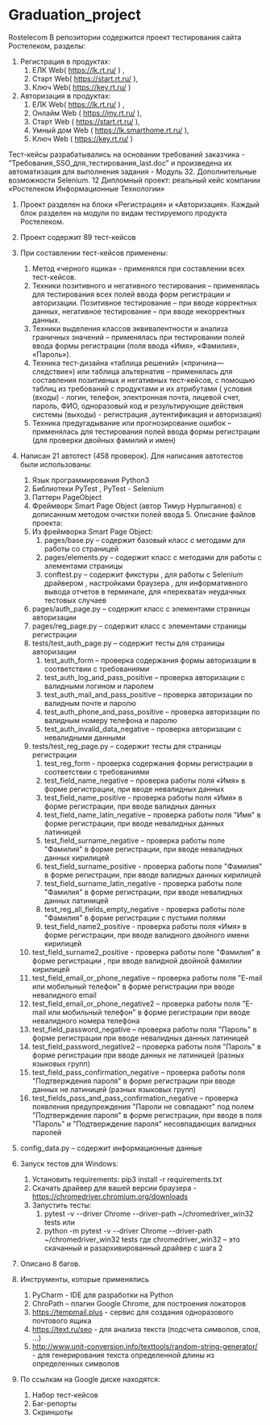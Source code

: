 # Graduation_project
Rostelecom
В репозитории содержится проект тестирования сайта Ростелеком, разделы:
1.	Регистрация в продуктах:
    1.	ЕЛК Web( https://lk.rt.ru/ ) , 
    2.	Старт Web( https://start.rt.ru/ ), 
    3.	Ключ Web( https://key.rt.ru/ )
2.	Авторизация в продуктах:
    1.	ЕЛК Web( https://lk.rt.ru/ ) , 
    2.	Онлайм Web ( https://my.rt.ru/ ),
    3.	Старт Web ( https://start.rt.ru/ ), 
    4.	Умный дом Web ( https://lk.smarthome.rt.ru/ ), 
    5.	 Ключ Web ( https://key.rt.ru/ )
   
Тест-кейсы разрабатывались на основании требований заказчика - “Требования_SSO_для_тестирования_last.doc” и произведена их автоматизация для выполнения задания - Модуль 32. Дополнительные возможности Selenium. 12 Дипломный проект: реальный кейс компании «Ростелеком Информационные Технологии» 

1.	Проект разделен на блоки «Регистрация» и «Авторизация». 
    Каждый блок разделен на модули по видам тестируемого продукта Ростелеком.

2.	Проект содержит 89 тест-кейсов 

3.	При составлении тест-кейсов применены:
    1.	Метод «черного ящика» - применялся при составлении всех тест-кейсов. 
    2.	Техники позитивного и негативного тестирования – применялась для тестирования всех полей ввода форм регистрации         и авторизации. Позитивное тестирование – при вводе корректных данных, негативное тестирование – при вводе               некорректных данных.
    3.	Техники выделения классов эквивалентности и анализа граничных значений – применялась при тестировании полей             ввода формы регистрации (поля ввода «Имя», «Фамилия», «Пароль»).
    4.	Техника тест-дизайна «таблица решений» («причина—следствие») или таблица альтернатив – применялась для                 составления позитивных и негативных тест-кейсов,  с помощью таблиц из требований с продуктами и их атрибутами (         условия (входы) - логин, телефон, электронная почта, лицевой счет, пароль, ФИО, одноразовый код и                       результирующие действия системы (выходы) - регистрация ,аутентификация и авторизация)
    5.	Техника предугадывание или прогнозирование ошибок – применялась для тестирования полей ввода формы регистрации        (для проверки двойных фамилий и имен)

4.	Написан 21 автотест (458 проверок). 
    Для написания автотестов были использованы:
    1.	Язык программирования Python3
    2.	Библиотеки PyTest , PyTest - Selenium
    3.	Паттерн PageObject
    4.	Фреймворк Smart Page Object (автор Тимур Нурлыгаянов) с дописанным методом очистки полей ввода                5.	Описание файлов проекта:
    1.	Из фреймворка Smart Page Object:
        1.	pages/base.py – содержит базовый класс с методами для работы со страницей 
        2.	pages/elements.py – содержит класс с методами для работы с элементами страницы
        3.	conftest.py – содержит фикстуры , для работы с Selenium драйвером , настройками браузера , для                         информативного вывода отчетов в терминале, для «перехвата» неудачных тестовых случаев
    2.	pages/auth_page.py – содержит класс с элементами страницы авторизации
    3.	pages/reg_page.py – содержит класс с элементами страницы регистрации
    4.	tests/test_auth_page.py – содержит тесты для страницы авторизации
        1.	test_auth_form – проверка содержания формы авторизации в соответствии с требованиями
        2.	test_auth_log_and_pass_positive – проверка авторизации с валидными логином и паролем
        3.	test_auth_mail_and_pass_positive – проверка авторизации по валидным почте и паролю
        4.	test_auth_phone_and_pass_positive – проверка авторизации по валидным номеру телефона и паролю
        5.	test_auth_invalid_data_negative – проверка авторизации с невалидными данными
    5.  tests/test_reg_page.py – содержит тесты для страницы регистрации
        1.	test_reg_form - проверка содержания формы регистрации в соответствии с требованиями
        2.	test_field_name_negative – проверка работы поля «Имя» в форме регистрации, при вводе невалидных данных
        3.	test_field_name_positive - проверка работы поля «Имя» в форме регистрации, при вводе валидных данных
        4.	test_field_name_latin_negative – проверка работы поля "Имя" в форме регистрации, при вводе невалидных                   данных латиницей
        5.	test_field_surname_negative – проверка работы поле "Фамилия" в форме регистрации, при вводе невалидных                 данных кирилицей
        6.	test_field_surname_positive - проверка работы поле "Фамилия" в форме регистрации, при вводе валидных данных             кирилицей
        7.	test_field_surname_latin_negative - проверка работы поле "Фамилия" в форме регистрации, при вводе                       невалидных данных латиницей
        8.	test_reg_all_fields_empty_negative - проверка работы поле "Фамилия" в форме регистрации с пустыми полями
        9.	test_field_name2_positive - проверка работы поля «Имя» в форме регистрации, при вводе валидного двойного               имени кирилицей
       10.	test_field_surname2_positive - проверка работы поле "Фамилия" в форме регистрации , при вводе валидной                 двойной фамилии кирилицей
       11.	test_field_email_or_phone_negative – проверка работы поля "E-mail или мобильный телефон" в форме                       регистрации при вводе невалидного email
       12.	test_field_email_or_phone_negative2 – проверка работы поля "E-mail или мобильный телефон" в форме                       регистрации при вводе невалидного номера телефона
       13.	test_field_password_negative – проверка работы поля "Пароль" в форме регистрации при вводе невалидных                   данных латиницей
       14.	test_field_password_negative2 – проверка работы поля "Пароль" в форме регистрации при вводе данных не                   латиницей (разных языковых групп)
       15.	test_field_pass_confirmation_negative – проверка работы поля "Подтверждения пароля" в форме регистрации при             вводе данных не латиницей (разных языковых групп)
       16.	test_fields_pass_and_pass_confirmation_negative – проверка появления предупреждения "Пароли не совпадают"               под полем "Подтверждение пароля" в форме регистрации, при вводе в поля "Пароль" и "Подтверждение пароля"               несовпадающих валидных паролей
   6.	config_data.py – содержит информационные данные
   
5.	Запуск тестов для Windows:
    1.	Установить requirements: pip3 install -r requirements.txt
    2.	Скачать драйвер для вашей версии браузера - https://chromedriver.chromium.org/downloads
    3.	Запустить тесты: 
        1.	pytest -v --driver Chrome --driver-path ~/chromedriver_win32 tests
        или
        2.	python -m pytest -v --driver Chrome --driver-path ~/chromedriver_win32 tests
        где chromedriver_win32 – это скачанный и разархивированный драйвер с шага 2 

6.	Описано 8 багов.

7.	Инструменты, которые применялись
    1.	PyCharm - IDE для разработки на Python
    2.	ChroPath – плагин Google Chrome, для построения локаторов
    3.	https://tempmail.plus - сервис для создания одноразового почтового ящика
    4.	https://text.ru/seo - для анализа текста (подсчета символов, слов, …)
    5.	http://www.unit-conversion.info/texttools/random-string-generator/ - для генерирования текста определенной             длины из определенных символов

8.	По ссылкам на Google диске находятся:
    1.	Набор тест-кейсов
    2.	Баг-репорты
    3.	Скриншоты

